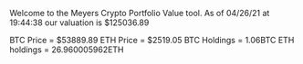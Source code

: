Welcome to the Meyers Crypto Portfolio Value tool. 
As of 04/26/21 at 19:44:38 our valuation is $125036.89 

BTC Price = $53889.89
 ETH Price = $2519.05
BTC Holdings = 1.06BTC
 ETH holdings = 26.960005962ETH 
